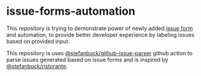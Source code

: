 # issue-forms-automation

This repository is trying to demonstrate power of newly added [issue form](https://github.blog/changelog/2021-06-23-issues-forms-beta-for-public-repositories/) and automation, to provide better developer experience by labeling issues based on provided input.

This repository is uses [@stefanbuck/github-issue-parser](https://github.com/stefanbuck/github-issue-parser) github action to parse issues generated based on issue forms and is inspired by [@stefanbuck/ristorante](https://github.com/stefanbuck/ristorante).
